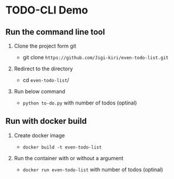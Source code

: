 # TODO-CLI Demo

## Run the command line tool

1. Clone the project form git
    * git clone `https://github.com/Jigi-kiri/even-todo-list.git`

2. Redirect to the directory
    * cd `even-todo-list`/

3. Run below command
    * `python to-do.py` with number of todos (optinal)

## Run with docker build

1. Create docker image
    * `docker build -t even-todo-list`

2. Run the container with or without a argument
    * `docker run even-todo-list` with number of todos (optinal)
